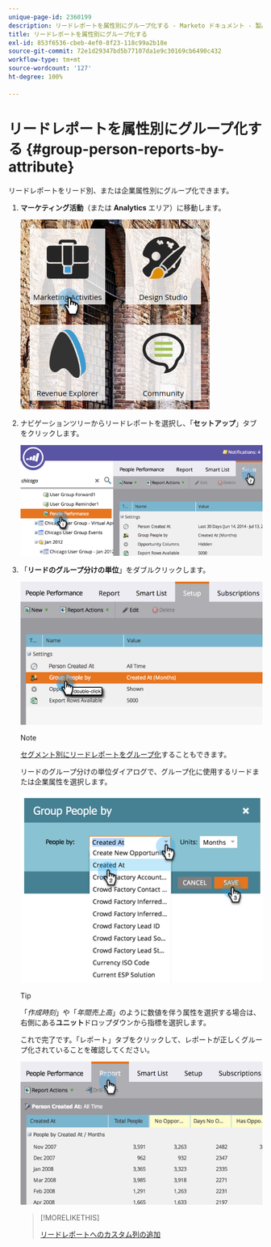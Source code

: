 ```yaml
---
unique-page-id: 2360199
description: リードレポートを属性別にグループ化する - Marketo ドキュメント - 製品ドキュメント
title: リードレポートを属性別にグループ化する
exl-id: 853f6536-cbeb-4ef0-8f23-118c99a2b18e
source-git-commit: 72e1d29347bd5b77107da1e9c30169cb6490c432
workflow-type: tm+mt
source-wordcount: '127'
ht-degree: 100%

---
```


# リードレポートを属性別にグループ化する {#group-person-reports-by-attribute}

リードレポートをリード別、または企業属性別にグループ化できます。

1. **マーケティング活動**（または **Analytics** エリア）に移動します。

   ![](assets/image2017-3-28-10-3a22-3a53.png)

1. ナビゲーションツリーからリードレポートを選択し、「**セットアップ**」タブをクリックします。

   ![](assets/image2017-3-28-11-3a33-3a48.png)

1. 「**リードのグループ分けの単位**」をダブルクリックします。

   ![](assets/image2017-3-28-11-3a34-3a5.png)

   >[!NOTE]
   >
   >[セグメント別にリードレポートをグループ化](/help/marketo/product-docs/personalization/segmentation-and-snippets/segmentation/group-person-reports-by-segment.md)することもできます。

   リードのグループ分けの単位ダイアログで、グループ化に使用するリードまたは企業属性を選択します。

   ![](assets/image2017-3-28-11-3a34-3a42.png)

   >[!TIP]
   >
   >「_作成時刻_」や「_年間売上高_」のように数値を伴う属性を選択する場合は、右側にある&#x200B;**ユニット**&#x200B;ドロップダウンから指標を選択します。

   これで完了です。「レポート」タブをクリックして、レポートが正しくグループ化されていることを確認してください。

   ![](assets/image2017-3-28-11-3a35-3a0.png)

   >[!MORELIKETHIS]
   >
   >[リードレポートへのカスタム列の追加](/help/marketo/product-docs/reporting/basic-reporting/editing-reports/add-custom-columns-to-a-person-report.md)
